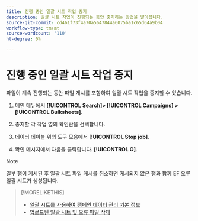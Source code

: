 ```yaml
---
title: 진행 중인 일괄 시트 작업 중지
description: 일괄 시트 작업이 진행되는 동안 중지하는 방법을 알아봅니다.
source-git-commit: cd461f73f4a70a5647844a6075ba1c65d64a9b04
workflow-type: tm+mt
source-wordcount: '110'
ht-degree: 0%

---
```


# 진행 중인 일괄 시트 작업 중지

파일이 계속 진행되는 동안 파일 게시를 포함하여 일괄 시트 작업을 중지할 수 있습니다.

1. 메인 메뉴에서 **[!UICONTROL Search]> [!UICONTROL Campaigns] >[!UICONTROL Bulksheets]**.

1. 중지할 각 작업 옆의 확인란을 선택합니다.

1. 데이터 테이블 위의 도구 모음에서 **[!UICONTROL Stop job]**.

1. 확인 메시지에서 다음을 클릭합니다. **[!UICONTROL O]**.

>[!NOTE]
>
>일부 행이 게시된 후 일괄 시트 파일 게시를 취소하면 게시되지 않은 행과 함께 EF 오류 일괄 시트가 생성됩니다.

>[!MORELIKETHIS]
>
>* [일괄 시트를 사용하여 캠페인 데이터 관리 기본 정보](bulksheet-about.md)
>* [업로드된 일괄 시트 및 오류 파일 삭제](bulksheet-delete.md)

